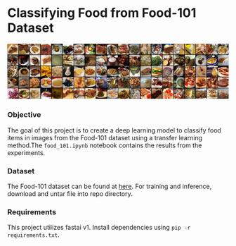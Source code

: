 # Classifying Food from Food-101 Dataset
![food-101](./images/food-101.jpg "Food-101")


### Objective

The goal of this project is to create a deep learning model to classify food items in images from the Food-101 dataset using a transfer learning method.The `food_101.ipynb` notebook contains the results from the experiments.

### Dataset

The Food-101 dataset can be found at [here](https://www.vision.ee.ethz.ch/datasets_extra/food-101/). For training and inference, download and untar file into repo directory.

### Requirements

This project utilizes fastai v1. Install dependencies using `pip -r requirements.txt`.
